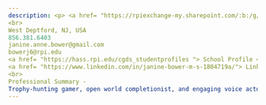 ```yaml
---
description: <p> <a href= "https://rpiexchange-my.sharepoint.com/:b:/g/personal/bowerj6_rpi_edu/Echqe1Y5CbJArXlAMGQkZywB5SCI71z8TX57iwtMhbZdGw"> Link to Full Resume </p> Janine Anne Bower, M.S.
<br>
West Deptford, NJ, USA
856.381.6403
janine.anne.bower@gmail.com
bowerj6@rpi.edu
<a href= "https://hass.rpi.edu/cgds_studentprofiles "> School Profile </p>
<a href= "https://www.linkedin.com/in/janine-bower-m-s-1804719a/"> LinkedIn </p>
<br>
Professional Summary -
Trophy-hunting gamer, open world completionist, and engaging voice actor with a love for all things international. Social science scholar fascinated by: the power of vocal performance in the video game medium, surveillance, and the materiality of digital space. Dedicated and collaborative professional with exemplary customer service skills and over a decade of experience in the fields of healthcare, academia, and entertainment media.
---
```

